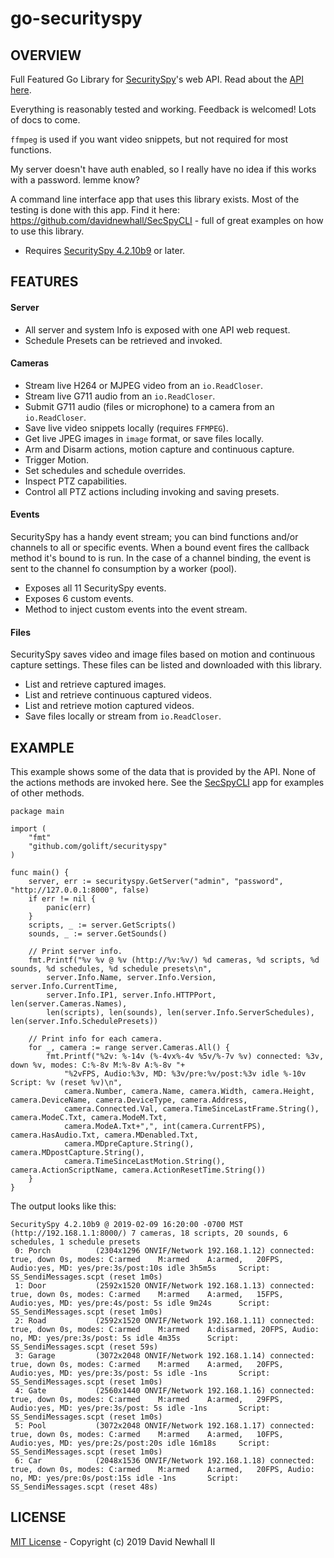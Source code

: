# go-securityspy

## OVERVIEW

Full Featured Go Library for [SecuritySpy](https://www.bensoftware.com/securityspy/)'s
web API. Read about the [API here](https://www.bensoftware.com/securityspy/web-server-spec.html).

Everything is reasonably tested and working. Feedback is welcomed! Lots of docs to come.

`ffmpeg` is used if you want video snippets, but not required for most functions.

My server doesn't have auth enabled, so I really have no idea if this works with a password. lemme know?

A command line interface app that uses this library exists. Most of the testing is done with this app.
Find it here: https://github.com/davidnewhall/SecSpyCLI - full of great examples on how to use this library.

- Requires [SecuritySpy 4.2.10b9](https://www.bensoftware.com/securityspy/download-beta.html) or later.

## FEATURES

#### Server

 - All server and system Info is exposed with one API web request.
 - Schedule Presets can be retrieved and invoked.

#### Cameras

- Stream live H264 or MJPEG video from an `io.ReadCloser`.
- Stream live G711 audio from an `io.ReadCloser`.
- Submit G711 audio (files or microphone) to a camera from an `io.ReadCloser`.
- Save live video snippets locally (requires `FFMPEG`).
- Get live JPEG images in `image` format, or save files locally.
- Arm and Disarm actions, motion capture and continuous capture.
- Trigger Motion.
- Set schedules and schedule overrides.
- Inspect PTZ capabilities.
- Control all PTZ actions including invoking and saving presets.

#### Events

SecuritySpy has a handy event stream; you can bind functions and/or channels to
all or specific events. When a bound event fires the callback method it's bound
to is run. In the case of a channel binding, the event is sent to the channel
fo consumption by a worker (pool).

- Exposes all 11 SecuritySpy events.
- Exposes 6 custom events.
- Method to inject custom events into the event stream.

#### Files

SecuritySpy saves video and image files based on motion and continuous capture
settings. These files can be listed and downloaded with this library.

- List and retrieve captured images.
- List and retrieve continuous captured videos.
- List and retrieve motion captured videos.
- Save files locally or stream from `io.ReadCloser`.


## EXAMPLE

This example shows some of the data that is provided by the API. None of the
actions methods are invoked here. See the [SecSpyCLI](https://github.com/davidnewhall/SecSpyCLI/blob/master/cmd/secspy/main.go)
app for examples of other methods.

```golang
package main

import (
	"fmt"
	"github.com/golift/securityspy"
)

func main() {
	server, err := securityspy.GetServer("admin", "password", "http://127.0.0.1:8000", false)
	if err != nil {
		panic(err)
	}
	scripts, _ := server.GetScripts()
	sounds, _ := server.GetSounds()

	// Print server info.
	fmt.Printf("%v %v @ %v (http://%v:%v/) %d cameras, %d scripts, %d sounds, %d schedules, %d schedule presets\n",
		server.Info.Name, server.Info.Version, server.Info.CurrentTime,
		server.Info.IP1, server.Info.HTTPPort, len(server.Cameras.Names),
		len(scripts), len(sounds), len(server.Info.ServerSchedules), len(server.Info.SchedulePresets))

	// Print info for each camera.
	for _, camera := range server.Cameras.All() {
		fmt.Printf("%2v: %-14v (%-4vx%-4v %5v/%-7v %v) connected: %3v, down %v, modes: C:%-8v M:%-8v A:%-8v "+
			"%2vFPS, Audio:%3v, MD: %3v/pre:%v/post:%3v idle %-10v Script: %v (reset %v)\n",
			camera.Number, camera.Name, camera.Width, camera.Height, camera.DeviceName, camera.DeviceType, camera.Address,
			camera.Connected.Val, camera.TimeSinceLastFrame.String(), camera.ModeC.Txt, camera.ModeM.Txt,
			camera.ModeA.Txt+",", int(camera.CurrentFPS), camera.HasAudio.Txt, camera.MDenabled.Txt,
			camera.MDpreCapture.String(), camera.MDpostCapture.String(),
			camera.TimeSinceLastMotion.String(), camera.ActionScriptName, camera.ActionResetTime.String())
	}
}
```
The output looks like this:
```
SecuritySpy 4.2.10b9 @ 2019-02-09 16:20:00 -0700 MST (http://192.168.1.1:8000/) 7 cameras, 18 scripts, 20 sounds, 6 schedules, 1 schedule presets
 0: Porch          (2304x1296 ONVIF/Network 192.168.1.12) connected: true, down 0s, modes: C:armed    M:armed    A:armed,   20FPS, Audio:yes, MD: yes/pre:3s/post:10s idle 3h5m5s     Script: SS_SendiMessages.scpt (reset 1m0s)
 1: Door           (2592x1520 ONVIF/Network 192.168.1.13) connected: true, down 0s, modes: C:armed    M:armed    A:armed,   15FPS, Audio:yes, MD: yes/pre:4s/post: 5s idle 9m24s      Script: SS_SendiMessages.scpt (reset 1m0s)
 2: Road           (2592x1520 ONVIF/Network 192.168.1.11) connected: true, down 0s, modes: C:armed    M:armed    A:disarmed, 20FPS, Audio: no, MD: yes/pre:3s/post: 5s idle 4m35s      Script: SS_SendiMessages.scpt (reset 59s)
 3: Garage         (3072x2048 ONVIF/Network 192.168.1.14) connected: true, down 0s, modes: C:armed    M:armed    A:armed,   20FPS, Audio:yes, MD: yes/pre:3s/post: 5s idle -1ns       Script: SS_SendiMessages.scpt (reset 1m0s)
 4: Gate           (2560x1440 ONVIF/Network 192.168.1.16) connected: true, down 0s, modes: C:armed    M:armed    A:armed,   29FPS, Audio:yes, MD: yes/pre:3s/post: 5s idle -1ns       Script: SS_SendiMessages.scpt (reset 1m0s)
 5: Pool           (3072x2048 ONVIF/Network 192.168.1.17) connected: true, down 0s, modes: C:armed    M:armed    A:armed,   10FPS, Audio:yes, MD: yes/pre:2s/post:20s idle 16m18s     Script: SS_SendiMessages.scpt (reset 1m0s)
 6: Car            (2048x1536 ONVIF/Network 192.168.1.18) connected: true, down 0s, modes: C:armed    M:armed    A:armed,   20FPS, Audio: no, MD: yes/pre:0s/post:15s idle -1ns       Script: SS_SendiMessages.scpt (reset 48s)
 ```

## LICENSE

[MIT License](LICENSE) - Copyright (c) 2019 David Newhall II
